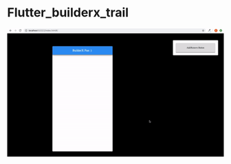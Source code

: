 # Flutter_builderx_trail
![grab-landing-page](https://github.com/sur950/Flutter_builderx_trail/blob/master/flutterFunX.gif)
